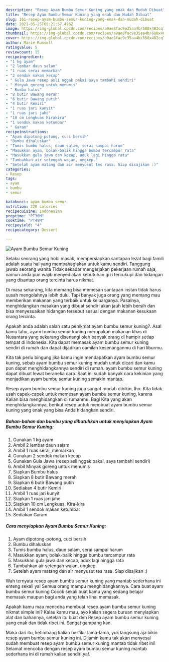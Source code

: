 ```yaml
---
description: "Resep Ayam Bumbu Semur Kuning yang enak dan Mudah Dibuat"
title: "Resep Ayam Bumbu Semur Kuning yang enak dan Mudah Dibuat"
slug: 161-resep-ayam-bumbu-semur-kuning-yang-enak-dan-mudah-dibuat
date: 2021-05-25T05:21:57.496Z
image: https://img-global.cpcdn.com/recipes/a9ae8fac9e35aa4b/680x482cq70/ayam-bumbu-semur-kuning-foto-resep-utama.jpg
thumbnail: https://img-global.cpcdn.com/recipes/a9ae8fac9e35aa4b/680x482cq70/ayam-bumbu-semur-kuning-foto-resep-utama.jpg
cover: https://img-global.cpcdn.com/recipes/a9ae8fac9e35aa4b/680x482cq70/ayam-bumbu-semur-kuning-foto-resep-utama.jpg
author: Marie Russell
ratingvalue: 5
reviewcount: 15
recipeingredient:
- "1 kg ayam"
- "2 lembar daun salam"
- "1 ruas serai memarkan"
- "2 sendok makan kecap"
- " Gula Jawa resep asli nggak pakai saya tambahi sendiri"
- " Minyak goreng untuk menumis"
- " Bumbu halus"
- "8 butir Bawang merah"
- "6 butir Bawang putih"
- "4 butir Kemiri"
- "1 ruas jari kunyit"
- "1 ruas jari jahe"
- "10 cm Lengkuas Kirakira"
- "1 sendok makan ketumbar"
- " Garam"
recipeinstructions:
- "Ayam dipotong-potong, cuci bersih"
- "Bumbu dihaluskan"
- "Tumis bumbu halus, daun salam, serai sampai harum"
- "Masukkan ayam, bolak-balik hingga bumbu tercampur rata"
- "Masukkan gula jawa dan kecap, aduk lagi hingga rata"
- "Tambahkan air setengah wajan, ungkep."
- "Setelah ayam matang dan air menyusut tes rasa. Siap disajikan :)"
categories:
- Resep
tags:
- ayam
- bumbu
- semur

katakunci: ayam bumbu semur 
nutrition: 220 calories
recipecuisine: Indonesian
preptime: "PT30M"
cooktime: "PT49M"
recipeyield: "4"
recipecategory: Dessert

---
```



![Ayam Bumbu Semur Kuning](https://img-global.cpcdn.com/recipes/a9ae8fac9e35aa4b/680x482cq70/ayam-bumbu-semur-kuning-foto-resep-utama.jpg)

Selaku seorang yang hobi masak, mempersiapkan santapan lezat bagi famili adalah suatu hal yang membahagiakan untuk kamu sendiri. Tanggung jawab seorang  wanita Tidak sekadar mengerjakan pekerjaan rumah saja, namun anda pun wajib menyediakan kebutuhan gizi tercukupi dan hidangan yang disantap orang tercinta harus nikmat.

Di masa  sekarang, kita memang bisa memesan santapan instan tidak harus susah mengolahnya lebih dulu. Tapi banyak juga orang yang memang mau memberikan makanan yang terbaik untuk keluarganya. Pasalnya, menghidangkan masakan yang dibuat sendiri akan jauh lebih bersih dan bisa menyesuaikan hidangan tersebut sesuai dengan makanan kesukaan orang tercinta. 



Apakah anda adalah salah satu penikmat ayam bumbu semur kuning?. Asal kamu tahu, ayam bumbu semur kuning merupakan makanan khas di Nusantara yang sekarang disenangi oleh banyak orang di hampir setiap tempat di Indonesia. Kita dapat memasak ayam bumbu semur kuning sendiri di rumah dan dapat dijadikan camilan kesenanganmu di hari liburmu.

Kita tak perlu bingung jika kamu ingin mendapatkan ayam bumbu semur kuning, sebab ayam bumbu semur kuning mudah untuk dicari dan kamu pun dapat menghidangkannya sendiri di rumah. ayam bumbu semur kuning dapat dibuat lewat beraneka cara. Saat ini sudah banyak cara kekinian yang menjadikan ayam bumbu semur kuning semakin mantap.

Resep ayam bumbu semur kuning juga sangat mudah dibikin, lho. Kita tidak usah capek-capek untuk memesan ayam bumbu semur kuning, karena Kalian bisa menghidangkan di rumahmu. Bagi Kita yang akan menghidangkannya, berikut resep untuk membuat ayam bumbu semur kuning yang enak yang bisa Anda hidangkan sendiri.

<!--inarticleads1-->

##### Bahan-bahan dan bumbu yang dibutuhkan untuk menyiapkan Ayam Bumbu Semur Kuning:

1. Gunakan 1 kg ayam
1. Ambil 2 lembar daun salam
1. Ambil 1 ruas serai, memarkan
1. Gunakan 2 sendok makan kecap
1. Gunakan  Gula Jawa (resep asli nggak pakai, saya tambahi sendiri)
1. Ambil  Minyak goreng untuk menumis
1. Siapkan  Bumbu halus
1. Siapkan 8 butir Bawang merah
1. Siapkan 6 butir Bawang putih
1. Sediakan 4 butir Kemiri
1. Ambil 1 ruas jari kunyit
1. Siapkan 1 ruas jari jahe
1. Siapkan 10 cm Lengkuas, Kira-kira
1. Ambil 1 sendok makan ketumbar
1. Sediakan  Garam




<!--inarticleads2-->

##### Cara menyiapkan Ayam Bumbu Semur Kuning:

1. Ayam dipotong-potong, cuci bersih
1. Bumbu dihaluskan
1. Tumis bumbu halus, daun salam, serai sampai harum
1. Masukkan ayam, bolak-balik hingga bumbu tercampur rata
1. Masukkan gula jawa dan kecap, aduk lagi hingga rata
1. Tambahkan air setengah wajan, ungkep.
1. Setelah ayam matang dan air menyusut tes rasa. Siap disajikan :)




Wah ternyata resep ayam bumbu semur kuning yang mantab sederhana ini enteng sekali ya! Semua orang mampu menghidangkannya. Cara buat ayam bumbu semur kuning Cocok sekali buat kamu yang sedang belajar memasak maupun bagi anda yang telah lihai memasak.

Apakah kamu mau mencoba membuat resep ayam bumbu semur kuning nikmat simple ini? Kalau kamu mau, ayo kalian segera buruan menyiapkan alat dan bahannya, setelah itu buat deh Resep ayam bumbu semur kuning yang enak dan tidak ribet ini. Sangat gampang kan. 

Maka dari itu, ketimbang kalian berfikir lama-lama, yuk langsung aja bikin resep ayam bumbu semur kuning ini. Dijamin kamu tak akan menyesal sudah membuat resep ayam bumbu semur kuning mantab tidak ribet ini! Selamat mencoba dengan resep ayam bumbu semur kuning mantab sederhana ini di rumah kalian sendiri,ya!.


